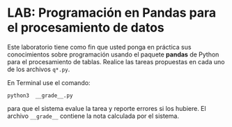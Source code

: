 # LAB: Programación en Pandas para el procesamiento de datos

Este laboratorio tiene como fin que usted ponga en práctica sus conocimientos sobre programación usando el paquete **pandas** de Python para el procesamiento de tablas. Realice las tareas propuestas en cada uno de los archivos `q*.py`.

En Terminal use el comando:

```
python3  __grade__.py
```

para que el sistema evalue la tarea y reporte errores si los hubiere. El archivo `__grade__` contiene la nota calculada por el sistema.
